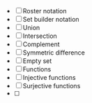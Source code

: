 - [ ] Roster notation
- [ ] Set builder notation 
- [ ] Union
- [ ] Intersection
- [ ] Complement
- [ ] Symmetric difference
- [ ] Empty set 
- [ ] Functions
- [ ] Injective functions
- [ ] Surjective functions 
- [ ] 